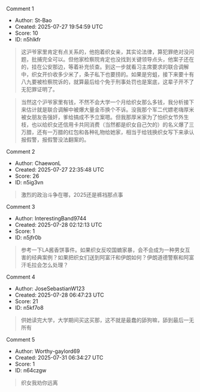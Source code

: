 Comment 1

- Author: St-Bao
- Created: 2025-07-27 19:54:59 UTC
- Score: 10
- ID: n5hlkfr

> 这沪爷家里肯定有点关系的，他抱着织女亲，其实论法律，算犯罪绝对没问题，批捕完全可以。但他家检察院肯定也没找到关键领导点头，他案子还在的，挂在公安那边，等着补充侦查。到这一步就看习主席要求的联合调解中，织女开价收多少米了，条子私下也要捞的。如果是穷蛆，接下来要十有八九要被检察院诉的，就算最后给个免于刑事处罚也是案底，这辈子开不了无犯罪证明了。

> 当然这个沪爷家里有钱，不然不会大学一个月给织女那么多钱，我分析接下来估计就是联合调解中被爆大量金币换个不诉。没我那个军二代嫖老嗨厚米被女朋友告强奸，爹给搞成不予立案嗯。但我那厚米家为了怕织女节外生枝，也以给织女还信用卡共同消费（当然都是织女自己欠的）的名义爆了三万腊，还有一万腊的红包和各种礼物给她家，相当于给钱换织女写下来承认报假警，报假警没法翻案的。

Comment 2

- Author: ChaewonL
- Created: 2025-07-27 22:35:48 UTC
- Score: 26
- ID: n5ig3vn

> 激烈的政治斗争在哪，2025还是裤裆那点事

Comment 3

- Author: InterestingBand9744
- Created: 2025-07-28 02:12:13 UTC
- Score: 1
- ID: n5jfr0b

> 参考一下LA酱香饼事件。如果织女反咬国蝻家暴，会不会成为一种男女互害的经典案例？如果把织女们送到阿富汗和伊朗如何？伊朗道德警察和阿富汗毛拉会怎么处理？

Comment 4

- Author: JoseSebastianW123
- Created: 2025-07-28 06:47:23 UTC
- Score: 21
- ID: n5kf7o8

> 供她读完大学，大学期间买这买那，这不就是最蠢的舔狗嘛，舔到最后一无所有

Comment 5

- Author: Worthy-gaylord69
- Created: 2025-07-31 06:34:27 UTC
- Score: 1
- ID: n64czgw

> 织女我劝你远离
